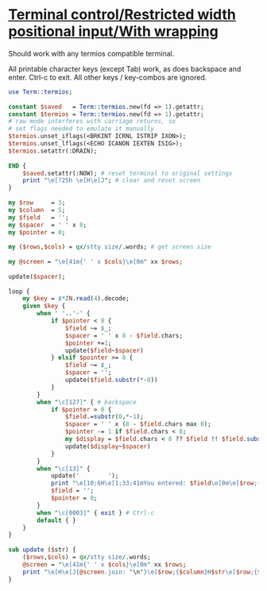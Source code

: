 [1]: https://rosettacode.org/wiki/Terminal_control/Restricted_width_positional_input/With_wrapping

# [Terminal control/Restricted width positional input/With wrapping][1]

Should work with any termios compatible terminal.



All printable character keys (except Tab) work, as does backspace and enter. Ctrl-c to exit. All other keys / key-combos are ignored.

```perl
use Term::termios;
 
constant $saved   = Term::termios.new(fd => 1).getattr;
constant $termios = Term::termios.new(fd => 1).getattr;
# raw mode interferes with carriage returns, so
# set flags needed to emulate it manually
$termios.unset_iflags(<BRKINT ICRNL ISTRIP IXON>);
$termios.unset_lflags(<ECHO ICANON IEXTEN ISIG>);
$termios.setattr(:DRAIN);
 
END {
    $saved.setattr(:NOW); # reset terminal to original settings
    print "\e[?25h \e[H\e[J"; # clear and reset screen
}
 
my $row     = 3;
my $column  = 5;
my $field   = '';
my $spacer  = ' ' x 8;
my $pointer = 0;
 
my ($rows,$cols) = qx/stty size/.words; # get screen size
 
my @screen = "\e[41m{' ' x $cols}\e[0m" xx $rows;
 
update($spacer);
 
loop {
    my $key = $*IN.read(4).decode;
    given $key {
        when ' '..'~' {
            if $pointer < 8 {
                $field ~= $_;
                $spacer = ' ' x 8 - $field.chars;
                $pointer +=1;
                update($field~$spacer)
            } elsif $pointer >= 8 {
                $field ~= $_;
                $spacer = '';
                update($field.substr(*-8))
            }
        }
        when "\c[127]" { # backspace
            if $pointer > 0 {
                $field.=substr(0,*-1);
                $spacer = ' ' x (8 - $field.chars max 0);
                $pointer -= 1 if $field.chars < 8;
                my $display = $field.chars < 8 ?? $field !! $field.substr(*-8);
                update($display~$spacer)
            }
        }
        when "\c[13]" {
            update('        ');
            print "\e[10;6H\e[1;33;41mYou entered: $field\e[0m\e[$row;{$column}H";
            $field = '';
            $pointer = 0;
        }
        when "\c[0003]" { exit } # Ctrl-c
        default { }
    }
}
 
sub update ($str) {
    ($rows,$cols) = qx/stty size/.words;
    @screen = "\e[41m{' ' x $cols}\e[0m" xx $rows;
    print "\e[H\e[J{@screen.join: "\n"}\e[$row;{$column}H$str\e[$row;{$column + $pointer}H";
}
```